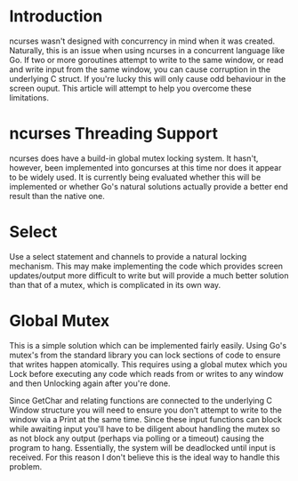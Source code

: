 # Introduction #

ncurses wasn't designed with concurrency in mind when it was created. Naturally, this is an issue when using ncurses in a concurrent language like Go. If two or more goroutines attempt to write to the same window, or read and write input from the same window, you can cause corruption in the underlying C struct. If you're lucky this will only cause odd behaviour in the screen ouput. This article will attempt to help you overcome these limitations.


# ncurses Threading Support #

ncurses does have a build-in global mutex locking system. It hasn't, however, been implemented into goncurses at this time nor does it appear to be widely used. It is currently being evaluated whether this will be implemented or whether Go's natural solutions actually provide a better end result than the native one.


# Select #

Use a select statement and channels to provide a natural locking mechanism. This may make implementing the code which provides screen updates/output more difficult to write but will provide a much better solution than that of a mutex, which is complicated in its own way.


# Global Mutex #

This is a simple solution which can be implemented fairly easily. Using Go's mutex's from the standard library you can lock sections of code to ensure that writes happen atomically. This requires using a global mutex which you Lock before executing any code which reads from or writes to any window and then Unlocking again after you're done.

Since GetChar and relating functions are connected to the underlying C Window structure you will need to ensure you don't attempt to write to the window via a Print at the same time. Since these input functions can block while awaiting input you'll have to be diligent about handling the mutex so as not block any output (perhaps via polling or a timeout) causing the program to hang. Essentially, the system will be deadlocked until input is received. For this reason I don't believe this is the ideal way to handle this problem.
